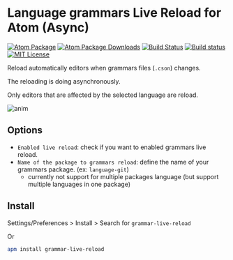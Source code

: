 # Language grammars Live Reload for Atom (Async)

[![Atom Package](https://img.shields.io/apm/v/grammar-live-reload.svg)](https://atom.io/packages/grammar-live-reload)
[![Atom Package Downloads](https://img.shields.io/apm/dm/grammar-live-reload.svg)](https://atom.io/packages/grammar-live-reload)
[![Build Status](https://travis-ci.org/ldez/atom-grammar-live-reload.svg?branch=master)](https://travis-ci.org/ldez/atom-grammar-live-reload)
[![Build status](https://ci.appveyor.com/api/projects/status/j6itrrlud0pk2nbn?svg=true)](https://ci.appveyor.com/project/ldez/atom-grammar-live-reload)
[![MIT License](http://img.shields.io/badge/license-MIT-blue.svg?style=flat)](https://github.com/ldez/atom-grammar-live-reload/blob/master/LICENSE.md)

Reload automatically editors when grammars files (`.cson`) changes.

The reloading is doing asynchronously.

Only editors that are affected by the selected language are reload.

![anim](https://cloud.githubusercontent.com/assets/5674651/15098295/167de572-153a-11e6-9bd0-67fad6c28864.gif)

## Options

- `Enabled live reload`: check if you want to enabled grammars live reload.
- `Name of the package to grammars reload`: define the name of your grammars package. (ex: `language-git`)
  - currently not support for multiple packages language (but support multiple languages in one package)

## Install

Settings/Preferences > Install > Search for `grammar-live-reload`

Or

```bash
apm install grammar-live-reload
```
